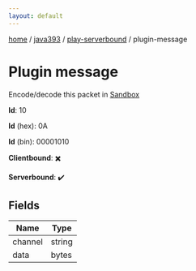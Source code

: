 ```yaml
---
layout: default
---
```


[home](/)  /  [java393](/protocol/java393)  /  [play-serverbound](/protocol/java393/play-serverbound)  /  plugin-message

# Plugin message

Encode/decode this packet in [Sandbox](../../../sandbox/java393#PlayServerbound.PluginMessage)

**Id**: 10

**Id** (hex): 0A

**Id** (bin): 00001010

**Clientbound**: ✖️

**Serverbound**: ✔️

## Fields

Name | Type
---|---
channel | string
data | bytes

